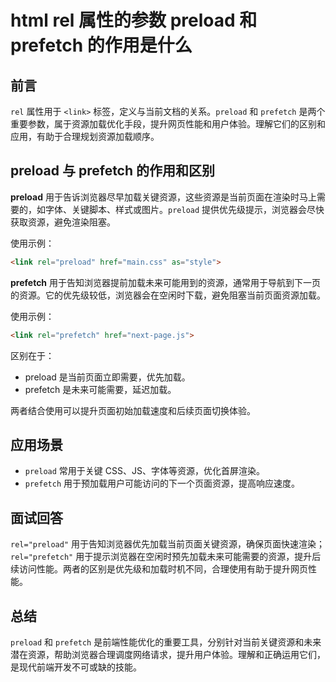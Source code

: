 # **html rel 属性的参数 preload 和 prefetch 的作用是什么**

## 前言

`rel` 属性用于 `<link>` 标签，定义与当前文档的关系。`preload` 和 `prefetch` 是两个重要参数，属于资源加载优化手段，提升网页性能和用户体验。理解它们的区别和应用，有助于合理规划资源加载顺序。

## preload 与 prefetch 的作用和区别

**preload** 用于告诉浏览器尽早加载关键资源，这些资源是当前页面在渲染时马上需要的，如字体、关键脚本、样式或图片。`preload` 提供优先级提示，浏览器会尽快获取资源，避免渲染阻塞。

使用示例：

```html
<link rel="preload" href="main.css" as="style">
```

**prefetch** 用于告知浏览器提前加载未来可能用到的资源，通常用于导航到下一页的资源。它的优先级较低，浏览器会在空闲时下载，避免阻塞当前页面资源加载。

使用示例：

```html
<link rel="prefetch" href="next-page.js">
```

区别在于：

- preload 是当前页面立即需要，优先加载。
- prefetch 是未来可能需要，延迟加载。

两者结合使用可以提升页面初始加载速度和后续页面切换体验。

## 应用场景

- `preload` 常用于关键 CSS、JS、字体等资源，优化首屏渲染。
- `prefetch` 用于预加载用户可能访问的下一个页面资源，提高响应速度。

## 面试回答

`rel="preload"` 用于告知浏览器优先加载当前页面关键资源，确保页面快速渲染；`rel="prefetch"` 用于提示浏览器在空闲时预先加载未来可能需要的资源，提升后续访问性能。两者的区别是优先级和加载时机不同，合理使用有助于提升网页性能。

## 总结

`preload` 和 `prefetch` 是前端性能优化的重要工具，分别针对当前关键资源和未来潜在资源，帮助浏览器合理调度网络请求，提升用户体验。理解和正确运用它们，是现代前端开发不可或缺的技能。